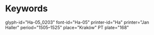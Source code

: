 # Keywords
glyph-id="Ha-05_0203"
font-id="Ha-05"
printer-id="Ha"
printer="Jan Haller"
period="1505–1525"
place="Kraków"
PT plate="168"
